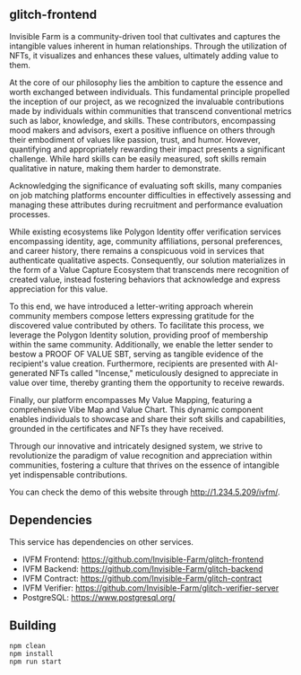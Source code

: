 ## glitch-frontend
Invisible Farm is a community-driven tool that cultivates and captures the intangible values inherent in human relationships. Through the utilization of NFTs, it visualizes and enhances these values, ultimately adding value to them.

At the core of our philosophy lies the ambition to capture the essence and worth exchanged between individuals. This fundamental principle propelled the inception of our project, as we recognized the invaluable contributions made by individuals within communities that transcend conventional metrics such as labor, knowledge, and skills. These contributors, encompassing mood makers and advisors, exert a positive influence on others through their embodiment of values like passion, trust, and humor. However, quantifying and appropriately rewarding their impact presents a significant challenge. While hard skills can be easily measured, soft skills remain qualitative in nature, making them harder to demonstrate.

Acknowledging the significance of evaluating soft skills, many companies on job matching platforms encounter difficulties in effectively assessing and managing these attributes during recruitment and performance evaluation processes.

While existing ecosystems like Polygon Identity offer verification services encompassing identity, age, community affiliations, personal preferences, and career history, there remains a conspicuous void in services that authenticate qualitative aspects. Consequently, our solution materializes in the form of a Value Capture Ecosystem that transcends mere recognition of created value, instead fostering behaviors that acknowledge and express appreciation for this value.

To this end, we have introduced a letter-writing approach wherein community members compose letters expressing gratitude for the discovered value contributed by others. To facilitate this process, we leverage the Polygon Identity solution, providing proof of membership within the same community. Additionally, we enable the letter sender to bestow a PROOF OF VALUE SBT, serving as tangible evidence of the recipient's value creation. Furthermore, recipients are presented with AI-generated NFTs called "Incense," meticulously designed to appreciate in value over time, thereby granting them the opportunity to receive rewards.

Finally, our platform encompasses My Value Mapping, featuring a comprehensive Vibe Map and Value Chart. This dynamic component enables individuals to showcase and share their soft skills and capabilities, grounded in the certificates and NFTs they have received.

Through our innovative and intricately designed system, we strive to revolutionize the paradigm of value recognition and appreciation within communities, fostering a culture that thrives on the essence of intangible yet indispensable contributions.

You can check the demo of this website through http://1.234.5.209/ivfm/.



Dependencies
------------
This service has dependencies on other services.
- IVFM Frontend: https://github.com/Invisible-Farm/glitch-frontend
- IVFM Backend: https://github.com/Invisible-Farm/glitch-backend
- IVFM Contract: https://github.com/Invisible-Farm/glitch-contract
- IVFM Verifier: https://github.com/Invisible-Farm/glitch-verifier-server
- PostgreSQL: https://www.postgresql.org/

Building
--------
	npm clean
	npm install
    npm run start

